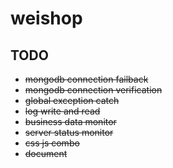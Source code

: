 # weishop

## TODO

* <del>mongodb connection failback</del>
* <del>mongodb connection verification</del>
* <del>global exception catch</del>
* <del>log write and read</del>
* <del>business data monitor</del>
* <del>server status monitor</del>
* <del>css js combo</del>
* <del>document</del>